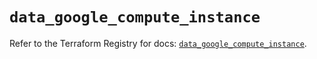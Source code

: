 # `data_google_compute_instance`

Refer to the Terraform Registry for docs: [`data_google_compute_instance`](https://registry.terraform.io/providers/hashicorp/google/6.4.0/docs/data-sources/compute_instance).
